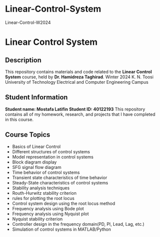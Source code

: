 # Linear-Control-System
Linear-Control-W2024
# Linear Control System

## Description
This repository contains materials and code related to the **Linear Control System** course, held by **Dr. Hamidreza Taghirad**.
Winter 2024
K. N. Toosi University of Technology
Electrical and Computer Engineering Campus
## Student Information
**Student name: Mostafa Latifin**
**Student ID: 40122193**
This repository contains all of my homework, research, and projects that I have completed in this course.
## Course Topics
- Basics of Linear Control
- Different structures of control systems
- Model representation in control systems
- Block diagram display
- SFG signal flow diagram
- Time behavior of control systems
- Transient state characteristics of time behavior
- Steady-State characteristics of control systems
- Stability analysis techniques
- Routh-Hurwitz stability criterion
- rules for plotting the root locus
- Control system design using the root locus method
- Frequency analysis using Bode plot
- Frequency analysis using Nyquist plot
- Nyquist stability criterion
- Controller design in the frequency domain(PD, PI, Lead, Lag, etc.)
- Simulation of control systems in MATLAB/Python


